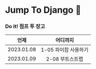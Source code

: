 # Jump To Django 🚀
### **Do it!** 점프 투 장고

|언제|어디까지|
|:---:|:---:|
|2023.01.08|1-05 파이참 사용하기|
|2023.01.09|2-08 부트스트랩|
